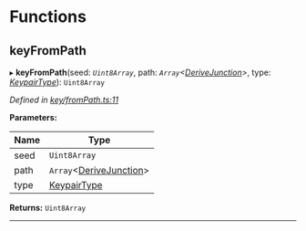 

# Functions

<a id="keyfrompath"></a>

##  keyFromPath

▸ **keyFromPath**(seed: *`Uint8Array`*, path: *`Array`<[DeriveJunction](../classes/_key_derivejunction_.derivejunction.md)>*, type: *[KeypairType](_types_.md#keypairtype)*): `Uint8Array`

*Defined in [key/fromPath.ts:11](https://github.com/polkadot-js/common/blob/4276420/packages/util-crypto/src/key/fromPath.ts#L11)*

**Parameters:**

| Name | Type |
| ------ | ------ |
| seed | `Uint8Array` |
| path | `Array`<[DeriveJunction](../classes/_key_derivejunction_.derivejunction.md)> |
| type | [KeypairType](_types_.md#keypairtype) |

**Returns:** `Uint8Array`

___

